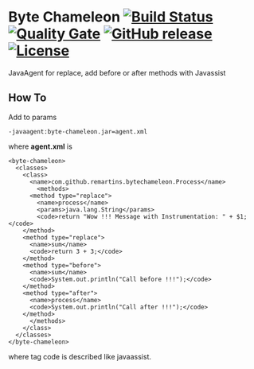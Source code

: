 Byte Chameleon [![Build Status](https://travis-ci.org/remartins/byte-chameleon.svg?branch=master)](https://travis-ci.org/remartins/byte-chameleon) 
[![Quality Gate](https://sonarcloud.io/api/project_badges/measure?project=br.com.remartins%3Abyte-chameleon&metric=alert_status)](https://sonarcloud.io/api/project_badges/measure?project=br.com.remartins%3Abyte-chameleon&metric=alert_status)
[![GitHub release](https://img.shields.io/badge/release-1.0.2-blue.svg)](https://github.com/remartins/byte-chameleon/releases/tag/1.0.2)
[![License](https://img.shields.io/badge/license-Apache%20License%202.0-blue.svg)](https://github.com/remartins/byte-chameleon/blob/master/LICENSE)
============

JavaAgent for replace, add before or after methods with Javassist


How To
------

Add to params

```
-javaagent:byte-chameleon.jar=agent.xml
```
where <b>agent.xml</b> is 

```
<byte-chameleon>
  <classes>
    <class>
      <name>com.github.remartins.bytechameleon.Process</name>
        <methods>
	  <method type="replace">
	    <name>process</name>
	    <params>java.lang.String</params>
	    <code>return "Wow !!! Message with Instrumentation: " + $1;</code>
	</method>
	<method type="replace">
	  <name>sum</name>
	  <code>return 3 + 3;</code>
	</method>
	<method type="before">
	  <name>sum</name>
	  <code>System.out.println("Call before !!!");</code>
	</method>
	<method type="after">
	  <name>process</name>
	  <code>System.out.println("Call after !!!");</code>
	</method>
      </methods>
    </class>
  </classes>
</byte-chameleon>   
```

where tag code is described like javaassist.
